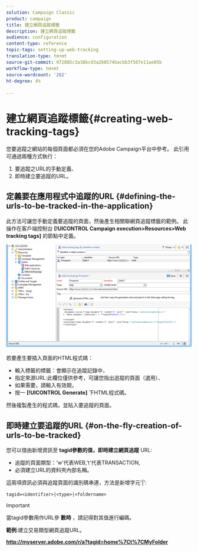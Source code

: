 ```yaml
---
solution: Campaign Classic
product: campaign
title: 建立網頁追蹤標籤
description: 建立網頁追蹤標籤
audience: configuration
content-type: reference
topic-tags: setting-up-web-tracking
translation-type: tm+mt
source-git-commit: 972885c3a38bcd3a260574bacbb3f507e11ae05b
workflow-type: tm+mt
source-wordcount: '262'
ht-degree: 4%

---
```



# 建立網頁追蹤標籤{#creating-web-tracking-tags}

您要追蹤之網站的每個頁面都必須在您的Adobe Campaign平台中參考。 此引用可通過兩種方式執行：

1. 要追蹤之URL的手動定義、
1. 即時建立要追蹤的URL。

## 定義要在應用程式中追蹤的URL {#defining-the-urls-to-be-tracked-in-the-application}

此方法可讓您手動定義要追蹤的頁面，然後產生相關聯網頁追蹤標籤的範例。 此操作在客戶端控制台 **[!UICONTROL Campaign execution>Resources>Web tracking tags]** 的節點中定義。

![](assets/d_ncs_integration_webtracking_screen.png)

若要產生要插入頁面的HTML程式碼：

* 輸入標籤的標籤：會顯示在追蹤記錄中，
* 指定來源URL:此欄位僅供參考，可讓您指出追蹤的頁面（選用）、
* 如果需要，請輸入有效期，
* 按一 **[!UICONTROL Generate]** 下HTML程式碼。

然後複製產生的程式碼，並貼入要追蹤的頁面。

## 即時建立要追蹤的URL {#on-the-fly-creation-of-urls-to-be-tracked}

您可以借由新增資訊至 **tagid參數的值，即時建立網頁追蹤** URL:

* 追蹤的頁面類型：&#39;w&#39;代表WEB,&#39;t&#39;代表TRANSACTION,
* 必須建立URL的資料夾內部名稱。

這兩項資訊必須與追蹤頁面的識別碼串連，方法是新增字元&#39;|&#39;:

```
tagid=<identifier>|<type>|<foldername>
```

>[!IMPORTANT]
>
>當tagid參數用作URL參 **數時** ，請記得對其值進行編碼。

**範例**:建立交易類型網頁追蹤URL。

**http://myserver.adobe.com/r/a?tagid=home%7Ct%7CMyFolder**

